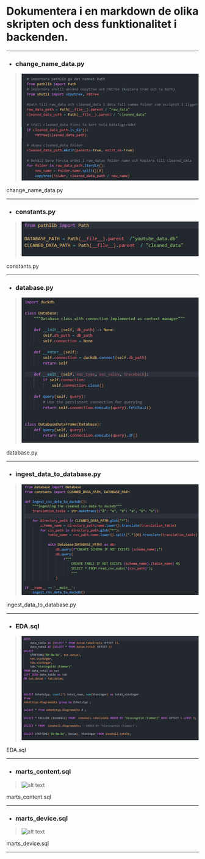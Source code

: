 # Dokumentera i en markdown de olika skripten och dess funktionalitet i backenden.

---

- ### **change_name_data.py**
>![change_name_data](images/image-1.png)


change_name_data.py 

---

- ### **constants.py**
>![constants](images/image-2.png)

constants.py

---

- ### **database.py**
>![database](images/image-3.png)

database.py

---

- ### **ingest_data_to_database.py**
>![ingest_data_to_database](images/image-4.png)

ingest_data_to_database.py

---

- ### **EDA.sql**
>![EDA](images/image-5.png)

EDA.sql

---

- ### **marts_content.sql**
>![alt text](image-6.png)

marts_content.sql

---

- ### **marts_device.sql**
>![alt text](image-7.png)

marts_device.sql

---